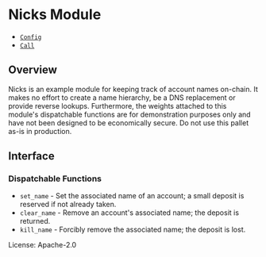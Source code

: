# Nicks Module

- [`Config`](https://docs.rs/pallet-nicks/latest/pallet_nicks/pallet/trait.Config.html)
- [`Call`](https://docs.rs/pallet-nicks/latest/pallet_nicks/pallet/enum.Call.html)

## Overview

Nicks is an example module for keeping track of account names on-chain. It makes no effort to
create a name hierarchy, be a DNS replacement or provide reverse lookups. Furthermore, the
weights attached to this module's dispatchable functions are for demonstration purposes only and
have not been designed to be economically secure. Do not use this pallet as-is in production.

## Interface

### Dispatchable Functions

- `set_name` - Set the associated name of an account; a small deposit is reserved if not already
  taken.
- `clear_name` - Remove an account's associated name; the deposit is returned.
- `kill_name` - Forcibly remove the associated name; the deposit is lost.

[`Call`]: ./enum.Call.html
[`Config`]: ./trait.Config.html

License: Apache-2.0
